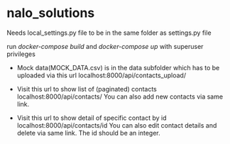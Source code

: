 # nalo_solutions


Needs local_settings.py file to be in the same folder as settings.py file

run *docker-compose build* and *docker-compose up* with superuser privileges

- Mock data(MOCK_DATA.csv) is in the data subfolder which has to be uploaded via this url
	localhost:8000/api/contacts_upload/

- Visit this url to show list of (paginated) contacts
	localhost:8000/api/contacts/
	You can also add new contacts via same link.
	

- Visit this url to show detail of specific contact by id
	localhost:8000/api/contacts/id
	You can also edit contact details and delete via same link.
	The id should be an integer.
	

